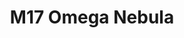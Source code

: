 ---
title: M17 Omega Nebula
type: Nebula
tags: ["NGC6618","M17","IC4706","IC4707","Checkmark Nebula","Lobster Nebula","Swan Nebula","omega Nebula"]
image: /assets/images/gallery/m17/thumb.jpg
description: A nebula with many names, the swan, lobste or horseshoe nebula is a bright object that is easy to capture.
telescope: Stellina
length: "400mm"
aperture: "80mm"
folder: m17
exposure: 10
lights: 168 
sessions: 1
firstCapture: 2021-07-25
lastCapture:
ra: "18h 20m 40.5s"
dec: "-16° 09' 47.860"
size: "60.682 x 41.257 arcmin"
radius: "0.611 deg"
scale: "0.825 arcsec/pixel"
---